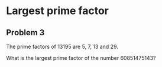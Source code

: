 # Largest prime factor

## Problem 3
The prime factors of 13195 are 5, 7, 13 and 29.

What is the largest prime factor of the number 60851475143?
